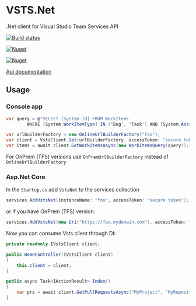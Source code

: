 # VSTS.Net
.Net client for Visual Studio Team Services API

[![Build status](https://ci.appveyor.com/api/projects/status/et2718qanpkjf55m?svg=true)](https://ci.appveyor.com/project/BerserkerDotNet/vsts-net)

[![Nuget](https://buildstats.info/nuget/VSTS.Net?v=0.2.2)](https://www.nuget.org/packages/VSTS.Net)

[![Nuget](https://buildstats.info/nuget/VSTS.Net.AspNetCore?v=0.2.2)](https://www.nuget.org/packages/VSTS.Net.AspNetCore)

[Api documentation](https://berserkerdotnet.github.io/VSTS.Net/site/api/index.html)

## Usage

### Console app

```csharp
var query = @"SELECT [System.Id] FROM WorkItems 
        WHERE [System.WorkItemType] IN ('Bug', 'Task') AND [System.AssignedTo] Ever 'foo@bar.com' AND System.ChangedDate >= '01/01/2018'";

var urlBuilderFactory = new OnlineUrlBuilderFactory("foo");
var client = VstsClient.Get(urlBuilderFactory, accessToken: "secure token");
var items = await client.GetWorkItemsAsync(new WorkItemsQuery(query));
```
For OnPrem (TFS) versions use `OnPremUrlBuilderFactory` instead of `OnlineUrlBuilderFactory`

### Asp.Net Core
In the `Startup.cs` add `VstsNet` to the services collection

```csharp
services.AddVstsNet(instanceName: "foo", accessToken: "secure token");
```

or if you have OnPrem (TFS) version:

```csharp
services.AddVstsNet(new Uri("https://foo.mydomain.com"), accessToken: "secure token");
```

Now you can consume Vsts client through DI:

```csharp
private readonly IVstsClient client;

public HomeController(IVstsClient client)
{
	this.client = client;
}

public async Task<IActionResult> Index()
{
    var prs = await client.GetPullRequestsAsync("MyProject", "MyRepository", new PullRequestQuery { CreatedAfter = DateTime.Now.AddDays(-5) });
}
```
